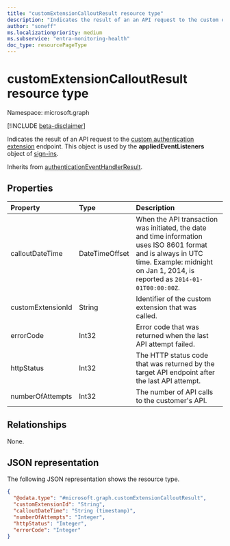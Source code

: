 ```yaml
---
title: "customExtensionCalloutResult resource type"
description: "Indicates the result of an an API request to the custom extension endpoint. This object is used by the appliedEventListeners object of sign-ins. This object is used by the appliedEventListeners object of sign-ins."
author: "soneff"
ms.localizationpriority: medium
ms.subservice: "entra-monitoring-health"
doc_type: resourcePageType
---
```


# customExtensionCalloutResult resource type

Namespace: microsoft.graph

[!INCLUDE [beta-disclaimer](../../includes/beta-disclaimer.md)]

Indicates the result of an API request to the [custom authentication extension](customauthenticationextension.md) endpoint. This object is used by the **appliedEventListeners** object of [sign-ins](../resources/signin.md).

Inherits from [authenticationEventHandlerResult](../resources/authenticationeventhandlerresult.md).

## Properties
|Property|Type|Description|
|:---|:---|:---|
|calloutDateTime|DateTimeOffset|When the API transaction was initiated, the date and time information uses ISO 8601 format and is always in UTC time. Example: midnight on Jan 1, 2014, is reported as `2014-01-01T00:00:00Z`.|
|customExtensionId|String|Identifier of the custom extension that was called.|
|errorCode|Int32|Error code that was returned when the last API attempt failed.|
|httpStatus|Int32|The HTTP status code that was returned by the target API endpoint after the last API attempt.|
|numberOfAttempts|Int32|The number of API calls to the customer's API.|

## Relationships
None.

## JSON representation
The following JSON representation shows the resource type.
<!-- {
  "blockType": "resource",
  "@odata.type": "microsoft.graph.customExtensionCalloutResult"
}
-->
``` json
{
  "@odata.type": "#microsoft.graph.customExtensionCalloutResult",
  "customExtensionId": "String",
  "calloutDateTime": "String (timestamp)",
  "numberOfAttempts": "Integer",
  "httpStatus": "Integer",
  "errorCode": "Integer"
}
```


